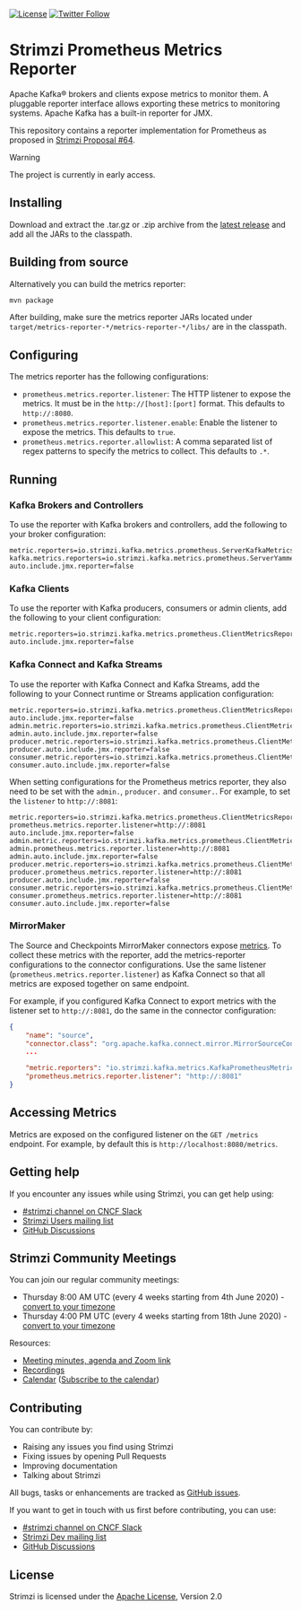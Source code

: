 [![License](https://img.shields.io/badge/license-Apache--2.0-blue.svg)](http://www.apache.org/licenses/LICENSE-2.0)
[![Twitter Follow](https://img.shields.io/twitter/follow/strimziio?style=social)](https://twitter.com/strimziio)

# Strimzi Prometheus Metrics Reporter

Apache Kafka® brokers and clients expose metrics to monitor them. A pluggable reporter interface allows exporting these metrics to monitoring systems. Apache Kafka has a built-in reporter for JMX.

This repository contains a reporter implementation for Prometheus as proposed in [Strimzi Proposal #64](https://github.com/strimzi/proposals/blob/main/064-prometheus-metrics-reporter.md).

> [!WARNING]  
> The project is currently in early access.

## Installing

Download and extract the .tar.gz or .zip archive from the [latest release](https://github.com/strimzi/metrics-reporter/releases/latest) and
add all the JARs to the classpath.

## Building from source

Alternatively you can build the metrics reporter:
```sh
mvn package
```

After building, make sure the metrics reporter JARs located under `target/metrics-reporter-*/metrics-reporter-*/libs/` are in the classpath.

## Configuring

The metrics reporter has the following configurations:

- `prometheus.metrics.reporter.listener`: The HTTP listener to expose the metrics. It must be in the `http://[host]:[port]` format. This defaults to `http://:8080`.
- `prometheus.metrics.reporter.listener.enable`: Enable the listener to expose the metrics. This defaults to `true`.
- `prometheus.metrics.reporter.allowlist`: A comma separated list of regex patterns to specify the metrics to collect. This defaults to `.*`.

## Running

### Kafka Brokers and Controllers

To use the reporter with Kafka brokers and controllers, add the following to your broker configuration:

```properties
metric.reporters=io.strimzi.kafka.metrics.prometheus.ServerKafkaMetricsReporter
kafka.metrics.reporters=io.strimzi.kafka.metrics.prometheus.ServerYammerMetricsReporter
auto.include.jmx.reporter=false
```

### Kafka Clients

To use the reporter with Kafka producers, consumers or admin clients, add the following to your client configuration:

```properties
metric.reporters=io.strimzi.kafka.metrics.prometheus.ClientMetricsReporter
auto.include.jmx.reporter=false
```

### Kafka Connect and Kafka Streams

To use the reporter with Kafka Connect and Kafka Streams, add the following to your Connect runtime or Streams application configuration:

```properties
metric.reporters=io.strimzi.kafka.metrics.prometheus.ClientMetricsReporter
auto.include.jmx.reporter=false
admin.metric.reporters=io.strimzi.kafka.metrics.prometheus.ClientMetricsReporter
admin.auto.include.jmx.reporter=false
producer.metric.reporters=io.strimzi.kafka.metrics.prometheus.ClientMetricsReporter
producer.auto.include.jmx.reporter=false
consumer.metric.reporters=io.strimzi.kafka.metrics.prometheus.ClientMetricsReporter
consumer.auto.include.jmx.reporter=false
```

When setting configurations for the Prometheus metrics reporter, they also need to be set with the `admin.`, `producer.` and `consumer.`.
For example, to set the `listener` to `http://:8081`:

```properties
metric.reporters=io.strimzi.kafka.metrics.prometheus.ClientMetricsReporter
prometheus.metrics.reporter.listener=http://:8081
auto.include.jmx.reporter=false
admin.metric.reporters=io.strimzi.kafka.metrics.prometheus.ClientMetricsReporter
admin.prometheus.metrics.reporter.listener=http://:8081
admin.auto.include.jmx.reporter=false
producer.metric.reporters=io.strimzi.kafka.metrics.prometheus.ClientMetricsReporter
producer.prometheus.metrics.reporter.listener=http://:8081
producer.auto.include.jmx.reporter=false
consumer.metric.reporters=io.strimzi.kafka.metrics.prometheus.ClientMetricsReporter
consumer.prometheus.metrics.reporter.listener=http://:8081
consumer.auto.include.jmx.reporter=false
```

### MirrorMaker

The Source and Checkpoints MirrorMaker connectors expose [metrics](https://kafka.apache.org/documentation/#georeplication-monitoring). To collect these metrics with the reporter, add the metrics-reporter configurations to the connector configurations. Use the same listener (`prometheus.metrics.reporter.listener`) as Kafka Connect so that all metrics are exposed together on same endpoint.

For example, if you configured Kafka Connect to export metrics with the listener set to `http://:8081`, do the same in the connector configuration:
```json
{
    "name": "source",
    "connector.class": "org.apache.kafka.connect.mirror.MirrorSourceConnector",
    ...

    "metric.reporters": "io.strimzi.kafka.metrics.KafkaPrometheusMetricsReporter",
    "prometheus.metrics.reporter.listener": "http://:8081"
}
```

## Accessing Metrics

Metrics are exposed on the configured listener on the `GET /metrics` endpoint. For example, by default this is `http://localhost:8080/metrics`.

## Getting help

If you encounter any issues while using Strimzi, you can get help using:

- [#strimzi channel on CNCF Slack](https://slack.cncf.io/)
- [Strimzi Users mailing list](https://lists.cncf.io/g/cncf-strimzi-users/topics)
- [GitHub Discussions](https://github.com/orgs/strimzi/discussions)

## Strimzi Community Meetings

You can join our regular community meetings:
* Thursday 8:00 AM UTC (every 4 weeks starting from 4th June 2020) - [convert to your timezone](https://www.thetimezoneconverter.com/?t=8%3A00&tz=UTC)
* Thursday 4:00 PM UTC (every 4 weeks starting from 18th June 2020) - [convert to your timezone](https://www.thetimezoneconverter.com/?t=16%3A00&tz=UTC)

Resources:
* [Meeting minutes, agenda and Zoom link](https://docs.google.com/document/d/1V1lMeMwn6d2x1LKxyydhjo2c_IFANveelLD880A6bYc/edit#heading=h.vgkvn1hr5uor)
* [Recordings](https://youtube.com/playlist?list=PLpI4X8PMthYfONZopcRd4X_stq1C14Rtn)
* [Calendar](https://calendar.google.com/calendar/embed?src=c_m9pusj5ce1b4hr8c92hsq50i00%40group.calendar.google.com) ([Subscribe to the calendar](https://calendar.google.com/calendar/u/0?cid=Y19tOXB1c2o1Y2UxYjRocjhjOTJoc3E1MGkwMEBncm91cC5jYWxlbmRhci5nb29nbGUuY29t))

## Contributing

You can contribute by:
- Raising any issues you find using Strimzi
- Fixing issues by opening Pull Requests
- Improving documentation
- Talking about Strimzi

All bugs, tasks or enhancements are tracked as [GitHub issues](https://github.com/strimzi/metrics-reporter/issues).

If you want to get in touch with us first before contributing, you can use:

- [#strimzi channel on CNCF Slack](https://slack.cncf.io/)
- [Strimzi Dev mailing list](https://lists.cncf.io/g/cncf-strimzi-dev/topics)
- [GitHub Discussions](https://github.com/orgs/strimzi/discussions)

## License
Strimzi is licensed under the [Apache License](./LICENSE), Version 2.0